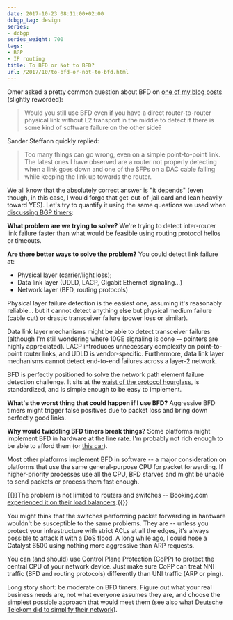 ```yaml
---
date: 2017-10-23 08:11:00+02:00
dcbgp_tag: design
series:
- dcbgp
series_weight: 700
tags:
- BGP
- IP routing
title: To BFD or Not to BFD?
url: /2017/10/to-bfd-or-not-to-bfd.html
---
```

Omer asked a pretty common question about BFD on [one of my blog posts](/2017/10/routing-protocols-perfect-example-of.html) (slightly reworded):

> Would you still use BFD even if you have a direct router-to-router physical link without L2 transport in the middle to detect if there is some kind of software failure on the other side?

Sander Steffann quickly replied:
<!--more-->
> Too many things can go wrong, even on a simple point-to-point link. The latest ones I have observed are a router not properly detecting when a link goes down and one of the SFPs on a DAC cable failing while keeping the link up towards the router.

We all know that the absolutely correct answer is "it depends" (even though, in this case, I would forgo that get-out-of-jail card and lean heavily toward YES). Let's try to quantify it using the same questions we used when [discussing BGP timers](/2017/09/improving-bgp-convergence-without.html):

**What problem are we trying to solve?** We're trying to detect inter-router link failure faster than what would be feasible using routing protocol hellos or timeouts.

**Are there better ways to solve the problem?** You could detect link failure at:

-   Physical layer (carrier/light loss);
-   Data link layer (UDLD, LACP, Gigabit Ethernet signaling...)
-   Network layer (BFD, routing protocols)

Physical layer failure detection is the easiest one, assuming it's reasonably reliable... but it cannot detect anything else but physical medium failure (cable cut) or drastic transceiver failure (power loss or similar).

Data link layer mechanisms might be able to detect transceiver failures (although I'm still wondering where 10GE signaling is done -- pointers are highly appreciated). LACP introduces unnecessary complexity on point-to-point router links, and UDLD is vendor-specific. Furthermore, data link layer mechanisms cannot detect end-to-end failures across a layer-2 network.

BFD is perfectly positioned to solve the network path element failure detection challenge. It sits at the [waist of the protocol hourglass](https://www.iab.org/wp-content/IAB-uploads/2010/11/hourglass-london-ietf.pdf), is standardized, and is simple enough to be easy to implement.

**What's the worst thing that could happen if I use BFD?** Aggressive BFD timers might trigger false positives due to packet loss and bring down perfectly good links.

**Why would twiddling BFD timers break things?** Some platforms might implement BFD in hardware at the line rate. I'm probably not rich enough to be able to afford them (or [this car](http://auto.ferrari.com/en_US/sports-cars-models/car-range/laferrari-aperta/)).

Most other platforms implement BFD in software -- a major consideration on platforms that use the same general-purpose CPU for packet forwarding. If higher-priority processes use all the CPU, BFD starves and might be unable to send packets or process them fast enough.

{{<note info>}}The problem is not limited to routers and switches -- Booking.com [experienced it on their load balancers](https://blog.booking.com/troubleshooting-a-journey-into-the-unknown.html).{{</note>}}

You might think that the switches performing packet forwarding in hardware wouldn't be susceptible to the same problems. They are -- unless you protect your infrastructure with strict ACLs at all the edges, it's always possible to attack it with a DoS flood. A long while ago, I could hose a Catalyst 6500 using nothing more aggressive than ARP requests.

You can (and should) use Control Plane Protection (CoPP) to protect the central CPU of your network device. Just make sure CoPP can treat NNI traffic (BFD and routing protocols) differently than UNI traffic (ARP or ping).

Long story short: be moderate on BFD timers. Figure out what your real business needs are, not what everyone assumes they are, and choose the simplest possible approach that would meet them (see also what [Deutsche Telekom did to simplify their network](/2013/11/deutsche-telekom-terastream-designed.html)).
